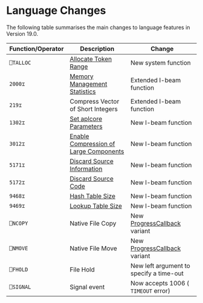 <h1 class="heading"><span class="name">Language Changes</span></h1>

The following table summarises the main changes to language features in Version 19.0.

|Function/Operator|Description                                                                                           |Change                                                               |
|-----------------|------------------------------------------------------------------------------------------------------|---------------------------------------------------------------------|
|`⎕TALLOC`        |[Allocate Token Range](./talloc.md)                                                                   |New system function                                                  |
|`2000⌶`          |[Memory Management Statistics](./memory-manager-statistics.md)                                        |Extended I-beam function                                             |
|`219⌶`           |Compress Vector of Short Integers                                                                     |Extended I-beam function                                             |
|`1302⌶`          |[Set aplcore Parameters](https://help.dyalog.com/latest/index.htm#Language/I%20Beam%20Functions/Set%20aplcore%20Parameters.htm)|New I-beam function                                                  |
|`3012⌶`          |[Enable Compression of Large Components](./enable-compression-of-large-components.md)                 |New I-beam function                                                  |
|`5171⌶`          |[Discard Source Information](./discard-source-information.md)                                         |New I-beam function                                                  |
|`5172⌶`          |[Discard Source Code](./discard-source-code.md)                                                       |New I-beam function                                                  |
|`9468⌶`          |[Hash Table Size](./hash-table-size.md)                                                               |New I-beam function                                                  |
|`9469⌶`          |[Lookup Table Size](./lookup-table-size.md)                                                           |New I-beam function                                                  |
|`⎕NCOPY`         |Native File Copy                                                                                      |New [ProgressCallback](../introduction/extension-to-native-file-functions.md) variant|
|`⎕NMOVE`         |Native File Move                                                                                      |New [ProgressCallback](../introduction/extension-to-native-file-functions.md) variant|
|`⎕FHOLD`         |File Hold                                                                                             |New left argument to specify a time-out                              |
|`⎕SIGNAL`        |Signal event                                                                                          |Now accepts 1006 ( `TIMEOUT` error)                                  |
